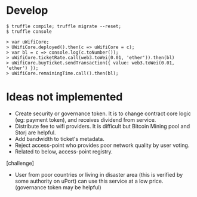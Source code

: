 # Develop

```
$ truffle compile; truffle migrate --reset;
$ truffle console

> var uWifiCore;
> UWifiCore.deployed().then(c => uWifiCore = c);
> var bl = c => console.log(c.toNumber());
> uWifiCore.ticketRate.call(web3.toWei(0.01, 'ether')).then(bl)
> uWifiCore.buyTicket.sendTransaction({ value: web3.toWei(0.01, 'ether') });
> uWifiCore.remainingTime.call().then(bl);
```


# Ideas not implemented

- Create security or governance token. It is to change contract core logic (eg: payment token), and receives dividend from service.
- Distribute fee to wifi providers. It is difficult but Bitcoin Mining pool and Storj are helpful.
- Add bandwidth to ticket's metadata.
- Reject access-point who provides poor network quality by user voting.
- Related to below, access-point registry.

[challenge]
- User from poor countries or living in disaster area (this is verified by some authority on uPort) can use this service at a low price. (governance token may be helpful)
